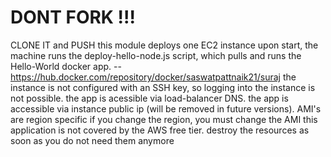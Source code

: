 # DONT FORK !!! 
CLONE IT and PUSH 
this module deploys one EC2 instance
upon start, the machine runs the deploy-hello-node.js script, which
pulls and runs the Hello-World docker app. -- https://hub.docker.com/repository/docker/saswatpattnaik21/suraj
the instance is not configured with an SSH key, so logging into the instance is not possible.
the app is acessible via load-balancer DNS.
the app is accessible via instance public ip (will be removed in future versions).
AMI's are region specific
if you change the region, you must change the AMI
this application is not covered by the AWS free tier.
destroy the resources as soon as you do not need them anymore

